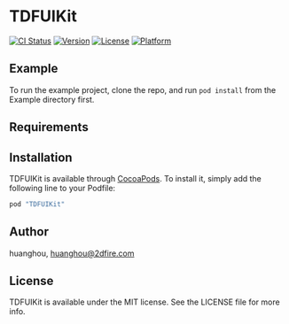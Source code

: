 # TDFUIKit

[![CI Status](http://img.shields.io/travis/huanghou/TDFUIKit.svg?style=flat)](https://travis-ci.org/huanghou/TDFUIKit)
[![Version](https://img.shields.io/cocoapods/v/TDFUIKit.svg?style=flat)](http://cocoapods.org/pods/TDFUIKit)
[![License](https://img.shields.io/cocoapods/l/TDFUIKit.svg?style=flat)](http://cocoapods.org/pods/TDFUIKit)
[![Platform](https://img.shields.io/cocoapods/p/TDFUIKit.svg?style=flat)](http://cocoapods.org/pods/TDFUIKit)

## Example

To run the example project, clone the repo, and run `pod install` from the Example directory first.

## Requirements

## Installation

TDFUIKit is available through [CocoaPods](http://cocoapods.org). To install
it, simply add the following line to your Podfile:

```ruby
pod "TDFUIKit"
```

## Author

huanghou, huanghou@2dfire.com

## License

TDFUIKit is available under the MIT license. See the LICENSE file for more info.
